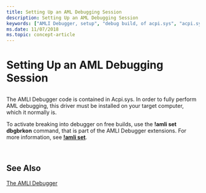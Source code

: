 ```yaml
---
title: Setting Up an AML Debugging Session
description: Setting Up an AML Debugging Session
keywords: ["AMLI Debugger, setup", "debug build, of acpi.sys", "acpi.sys"]
ms.date: 11/07/2018
ms.topic: concept-article
---
```


# Setting Up an AML Debugging Session


## <span id="ddk_setting_up_an_aml_debugging_session_dbg"></span><span id="DDK_SETTING_UP_AN_AML_DEBUGGING_SESSION_DBG"></span>


The AMLI Debugger code is contained in Acpi.sys. In order to fully perform AML debugging, this driver must be installed on your target computer, which it normally is.

To activate breaking into debugger on free builds, use the **!amli set dbgbrkon** command, that is part of the AMLI Debugger extensions. For more information, see [**!amli set**](../debuggercmds/-amli-set.md).

 
## See Also

[The AMLI Debugger](the-amli-debugger.md)

